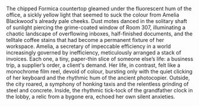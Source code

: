The chipped Formica countertop gleamed under the fluorescent hum of the office, a sickly yellow light that seemed to suck the colour from Amelia Blackwood's already pale cheeks.  Dust motes danced in the solitary shaft of sunlight piercing the grime-coated window of Room 307, illuminating a chaotic landscape of overflowing inboxes, half-finished documents, and the telltale coffee stains that had become a permanent fixture of her workspace.  Amelia, a secretary of impeccable efficiency in a world increasingly governed by inefficiency, meticulously arranged a stack of invoices. Each one, a tiny, paper-thin slice of someone else’s life: a business trip, a supplier’s order, a client's demand. Her life, in contrast, felt like a monochrome film reel, devoid of colour, bursting only with the quiet clicking of her keyboard and the rhythmic hum of the ancient photocopier.  Outside, the city roared, a symphony of honking taxis and the relentless grinding of steel and concrete.  Inside, the rhythmic tick-tock of the grandfather clock in the lobby, a relic from a bygone era, echoed her own silent anxieties.
